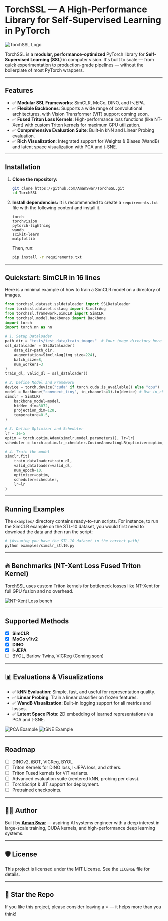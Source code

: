 # TorchSSL — A High-Performance Library for Self-Supervised Learning in PyTorch
![TorchSSL Logo](images/TorchSSL_logo.png)

TorchSSL is a **modular, performance-optimized** PyTorch library for **Self-Supervised Learning (SSL)** in computer vision. It's built to scale — from quick experimentation to production-grade pipelines — without the boilerplate of most PyTorch wrappers.

---

## Features

- ✅ **Modular SSL Frameworks**: SimCLR, MoCo, DINO, and I-JEPA.
- ✅ **Flexible Backbones**: Supports a wide range of convolutional architectures, with Vision Transformer (ViT) support coming soon.
- ✅ **Fused Triton Loss Kernels**: High-performance loss functions (like NT-Xent) with custom Triton kernels for maximum GPU utilization.
- ✅ **Comprehensive Evaluation Suite**: Built-in kNN and Linear Probing evaluation.
- ✅ **Rich Visualization**: Integrated support for Weights & Biases (WandB) and latent space visualization with PCA and t-SNE.

---

## Installation

1.  **Clone the repository:**
    ```bash
    git clone https://github.com/AmanSwar/TorchSSL.git
    cd TorchSSL
    ```

2.  **Install dependencies:**
    It is recommended to create a `requirements.txt` file with the following content and install it.
    ```
    torch
    torchvision
    pytorch-lightning
    wandb
    scikit-learn
    matplotlib
    ```
    Then, run:
    ```bash
    pip install -r requirements.txt
    ```

---

## Quickstart: SimCLR in 16 lines

Here is a minimal example of how to train a SimCLR model on a directory of images.

```python
from torchssl.dataset.ssldataloader import SSLDataloader
from torchssl.dataset.sslaug import SimclrAug
from torchssl.framework.SimCLR import SimCLR
from torchssl.model.backbones import Backbone
import torch
import torch.nn as nn

# 1. Setup Dataloader
path_dir = "tests/test_data/train_images"  # Your image directory here
ssl_dataloader = SSLDataloader(
    data_dir=path_dir,
    augmentation=SimclrAug(img_size=224),
    batch_size=8,
    num_workers=3
)
train_dl, valid_dl = ssl_dataloader()

# 2. Define Model and Framework
device = torch.device("cuda" if torch.cuda.is_available() else "cpu")
model = Backbone("convnext_tiny", in_channels=3).to(device) # Use in_channels=1 for grayscale
simclr = SimCLR(
    backbone_model=model,
    hidden_dim=3072,
    projection_dim=128,
    temperature=0.5,
)

# 3. Define Optimizer and Scheduler
lr = 1e-5
optim = torch.optim.Adam(simclr.model.parameters(), lr=lr)
scheduler = torch.optim.lr_scheduler.CosineAnnealingLR(optimizer=optim, T_max=len(train_dl), eta_min=0)

# 4. Train the model
simclr.fit(
    train_dataloader=train_dl,
    valid_dataloader=valid_dl,
    num_epoch=10,
    optimizer=optim,
    scheduler=scheduler,
    lr=lr
)
```

---
## Running Examples

The `examples/` directory contains ready-to-run scripts. For instance, to run the SimCLR example on the STL-10 dataset, you would first need to download the data and then run the script:

```bash
# (Assuming you have the STL-10 dataset in the correct path)
python examples/simclr_stl10.py
```

---

## 🔥 Benchmarks (NT-Xent Loss Fused Triton Kernel)

TorchSSL uses custom Triton kernels for bottleneck losses like NT-Xent for full GPU fusion and no overhead.

![NT-Xent Loss bench](images/ntxent_loss_bench.png)

---

## Supported Methods

- [x] **SimCLR**
- [x] **MoCo v1/v2**
- [x] **DINO**
- [x] **I-JEPA**
- [ ] BYOL, Barlow Twins, VICReg (Coming soon)

---

## 📊 Evaluations & Visualizations

- ✅ **kNN Evaluation**: Simple, fast, and useful for representation quality.
- ✅ **Linear Probing**: Train a linear classifier on frozen features.
- ✅ **WandB Visualization**: Built-in logging support for all metrics and losses.
- ✅ **Latent Space Plots**: 2D embedding of learned representations via PCA and t-SNE.

![PCA Example](images/pca.png)
![tSNE Example](images/tsne.png)

---

##  Roadmap

- [ ] DINOv2, iBOT, VICReg, BYOL
- [ ] Triton Kernels for DINO loss, I-JEPA loss, and others.
- [ ] Triton Fused kernels for ViT variants.
- [ ] Advanced evaluation suite (centered kNN, probing per class).
- [ ] TorchScript & JIT support for deployment.
- [ ] Pretrained checkpoints.

---

## 🧑‍💻 Author

Built by [**Aman Swar**](https://github.com/AmanSwar) — aspiring AI systems engineer with a deep interest in large-scale training, CUDA kernels, and high-performance deep learning systems.

---

## 🛡 License

This project is licensed under the MIT License. See the `LICENSE` file for details.

---

## 🌟 Star the Repo

If you like this project, please consider leaving a ⭐ — it helps more than you think!